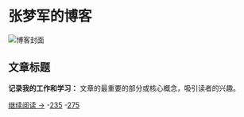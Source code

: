 # 张梦军的博客
![博客封面](https://via.placeholder.com/1200x400.png?text=Blog+Cover+Image)

## **文章标题**
**记录我的工作和学习：** 文章的最重要的部分或核心概念，吸引读者的兴趣。

[继续阅读 →](#)
-[235](posts/2023-10-09-blog.md)
-[275](posts/2023-10-09-blog.md)
